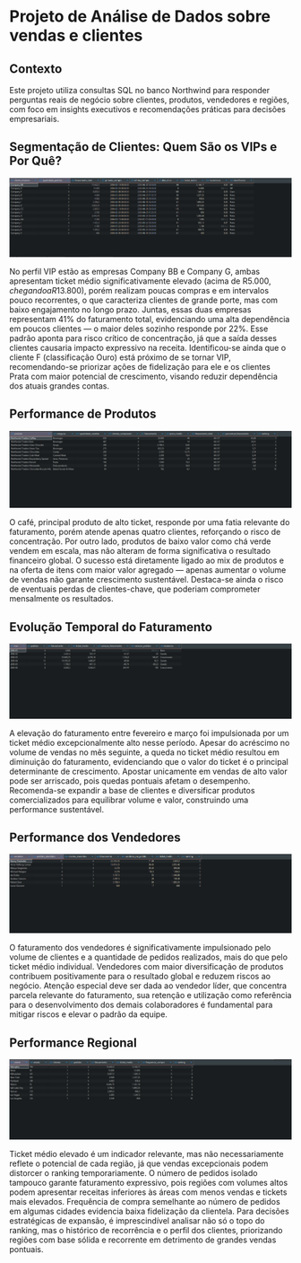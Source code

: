 # Projeto de Análise de Dados sobre vendas e clientes

## Contexto

Este projeto utiliza consultas SQL no banco Northwind para responder perguntas reais de negócio sobre clientes, produtos, vendedores e regiões, com foco em insights executivos e recomendações práticas para decisões empresariais.

## Segmentação de Clientes: Quem São os VIPs e Por Quê?
![Segmentação de Clientes](prints/Segmentação_de_Clientes.png)

No perfil VIP estão as empresas Company BB e Company G, ambas apresentam ticket médio significativamente elevado (acima de R$5.000, chegando a R$13.800), 
porém realizam poucas compras e em intervalos pouco recorrentes, o que caracteriza clientes de grande porte, mas com baixo engajamento no longo prazo. Juntas, 
essas duas empresas representam 41% do faturamento total, evidenciando uma alta dependência em poucos clientes — o maior deles sozinho responde por 22%. 
Esse padrão aponta para risco crítico de concentração, já que a saída desses clientes causaria impacto expressivo na receita. Identificou-se ainda que o 
cliente F (classificação Ouro) está próximo de se tornar VIP, recomendando-se priorizar ações de fidelização para ele e os clientes Prata com maior potencial de crescimento, 
visando reduzir dependência dos atuais grandes contas.

## Performance de Produtos
![Performance de Produtos](prints/Performance_de_Produtos.png)

O café, principal produto de alto ticket, responde por uma fatia relevante do faturamento, porém atende apenas quatro clientes, reforçando o risco de concentração. 
Por outro lado, produtos de baixo valor como chá verde vendem em escala, mas não alteram de forma significativa o resultado financeiro global. 
O sucesso está diretamente ligado ao mix de produtos e na oferta de itens com maior valor agregado — apenas aumentar o volume de vendas não garante crescimento sustentável. 
Destaca-se ainda o risco de eventuais perdas de clientes-chave, que poderiam comprometer mensalmente os resultados.

## Evolução Temporal do Faturamento
![Evolução Temporal](prints/Evolução_Temporal.png)

A elevação do faturamento entre fevereiro e março foi impulsionada por um ticket médio excepcionalmente alto nesse período. Apesar do acréscimo no volume de vendas no mês seguinte, 
a queda no ticket médio resultou em diminuição do faturamento, evidenciando que o valor do ticket é o principal determinante de crescimento. 
Apostar unicamente em vendas de alto valor pode ser arriscado, pois quedas pontuais afetam o desempenho. Recomenda-se expandir a base de clientes e diversificar 
produtos comercializados para equilibrar volume e valor, construindo uma performance sustentável.

## Performance dos Vendedores
![Performance dos Vendedores](prints/Performance_dos_Vendedores.png)

O faturamento dos vendedores é significativamente impulsionado pelo volume de clientes e a quantidade de pedidos realizados, mais do que pelo ticket médio individual. 
Vendedores com maior diversificação de produtos contribuem positivamente para o resultado global e reduzem riscos ao negócio. Atenção especial deve ser dada ao vendedor líder, 
que concentra parcela relevante do faturamento, sua retenção e utilização como referência para o desenvolvimento dos demais colaboradores é fundamental para mitigar riscos e elevar o padrão da equipe.

## Performance Regional
![Performance Regional](prints/Performance_Regional.png)

Ticket médio elevado é um indicador relevante, mas não necessariamente reflete o potencial de cada região, já que vendas excepcionais podem distorcer o ranking temporariamente.
O número de pedidos isolado tampouco garante faturamento expressivo, pois regiões com volumes altos podem apresentar receitas inferiores às áreas com menos vendas e tickets mais elevados. 
Frequência de compra semelhante ao número de pedidos em algumas cidades evidencia baixa fidelização da clientela. Para decisões estratégicas de expansão, 
é imprescindível analisar não só o topo do ranking, mas o histórico de recorrência e o perfil dos clientes, priorizando regiões com base sólida e recorrente em detrimento de grandes vendas pontuais.

